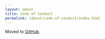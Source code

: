 ```yaml
---
layout: about
title: Code of Conduct
permalink: /about/code-of-conduct/index.html
---
```


Moved to [GitHub](https://github.com/vega/.github/blob/master/CODE_OF_CONDUCT.md).
